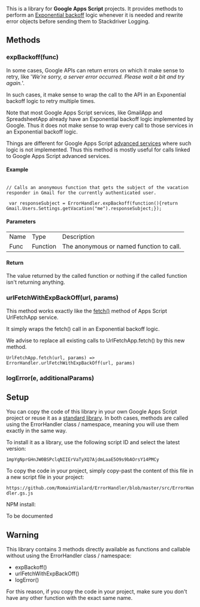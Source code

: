 This is a library for **Google Apps Script** projects. It provides methods to perform an [Exponential backoff](https://developers.google.com/drive/v3/web/handle-errors#exponential-backoff) logic whenever it is needed and rewrite error objects before sending them to Stackdriver Logging.


## Methods


### expBackoff(func)

In some cases, Google APIs can return errors on which it make sense to retry, like '_We're sorry, a server error occurred. Please wait a bit and try again._'.

In such cases, it make sense to wrap the call to the API in an Exponential backoff logic to retry multiple times.

Note that most Google Apps Script services, like GmailApp and SpreadsheetApp already have an Exponential backoff logic implemented by Google. Thus it does not make sense to wrap every call to those services in an Exponential backoff logic.

Things are different for Google Apps Script [advanced services](https://developers.google.com/apps-script/guides/services/advanced#enabling_advanced_services) where such logic is not implemented. Thus this method is mostly useful for calls linked to Google Apps Script advanced services.


#### Example

```JS

// Calls an anonymous function that gets the subject of the vacation responder in Gmail for the currently authenticated user.

 var responseSubject = ErrorHandler.expBackoff(function(){return Gmail.Users.Settings.getVacation("me").responseSubject;});

```


#### Parameters


<table>
  <tr>
   <td>Name
   </td>
   <td>Type
   </td>
   <td>Description
   </td>
  </tr>
  <tr>
   <td>Func
   </td>
   <td>Function
   </td>
   <td>The anonymous or named function to call.
   </td>
  </tr>
</table>



#### Return 

The value returned by the called function or nothing if the called function isn't returning anything.


### urlFetchWithExpBackOff(url, params)

This method works exactly like the [fetch()](https://developers.google.com/apps-script/reference/url-fetch/url-fetch-app#fetchurl-params) method of Apps Script UrlFetchApp service.

It simply wraps the fetch() call in an Exponential backoff logic.

We advise to replace all existing calls to UrlFetchApp.fetch() by this new method.

`UrlFetchApp.fetch(url, params) => ErrorHandler.urlFetchWithExpBackOff(url, params)`


### logError(e, additionalParams)


## Setup

You can copy the code of this library in your own Google Apps Script project or reuse it as a [standard library](https://developers.google.com/apps-script/guides/libraries). In both cases, methods are called using the ErrorHandler class / namespace, meaning you will use them exactly in the same way.

To install it as a library, use the following script ID and select the latest version:

`1mpYgNprGHnJW0BSPclqNIIErVaTyXQ7AjdmLaaE5O9s9bAOrsY14PMCy`

To copy the code in your project, simply copy-past the content of this file in a new script file in your project:

`https://github.com/RomainVialard/ErrorHandler/blob/master/src/ErrorHandler.gs.js`

NPM install:

To be documented


## Warning

This library contains 3 methods directly available as functions and callable without using the ErrorHandler class / namespace:



*   expBackoff()
*   urlFetchWithExpBackOff()
*   logError()

For this reason, if you copy the code in your project, make sure you don't have any other function with the exact same name.
